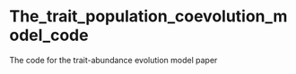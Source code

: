 # The_trait_population_coevolution_model_code
 The code for the trait-abundance evolution model paper
